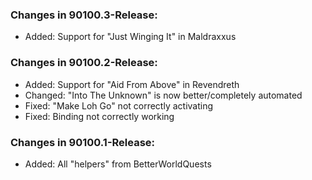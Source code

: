 ### Changes in 90100.3-Release:

- Added: Support for "Just Winging It" in Maldraxxus

### Changes in 90100.2-Release:

- Added: Support for "Aid From Above" in Revendreth
- Changed: "Into The Unknown" is now better/completely automated
- Fixed: "Make Loh Go" not correctly activating
- Fixed: Binding not correctly working

### Changes in 90100.1-Release:

- Added: All "helpers" from BetterWorldQuests
